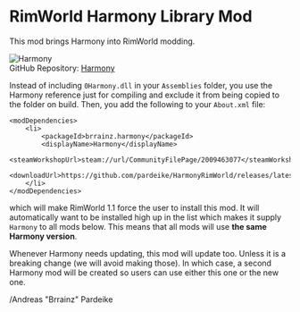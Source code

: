 # RimWorld Harmony Library Mod

This mod brings Harmony into RimWorld modding.

![Harmony](https://raw.githubusercontent.com/pardeike/Harmony/master/HarmonyLogo.png)  
GitHub Repository: [Harmony](https://github.com/pardeike/Harmony)

Instead of including `0Harmony.dll` in your `Assemblies` folder, you use the Harmony reference just for compiling and exclude it from being copied to the folder on build. Then, you add the following to your `About.xml` file:

```
<modDependencies>
    <li>
        <packageId>brrainz.harmony</packageId>
        <displayName>Harmony</displayName>
        <steamWorkshopUrl>steam://url/CommunityFilePage/2009463077</steamWorkshopUrl>
        <downloadUrl>https://github.com/pardeike/HarmonyRimWorld/releases/latest</downloadUrl>
    </li>
</modDependencies>
```

which will make RimWorld 1.1 force the user to install this mod. It will automatically want to be installed high up in the list which makes it supply `Harmony` to all mods below. This means that all mods will use **the same Harmony version**.

Whenever Harmony needs updating, this mod will update too. Unless it is a breaking change (we will avoid making those). In which case, a second Harmony mod will be created so users can use either this one or the new one.

/Andreas "Brrainz" Pardeike
